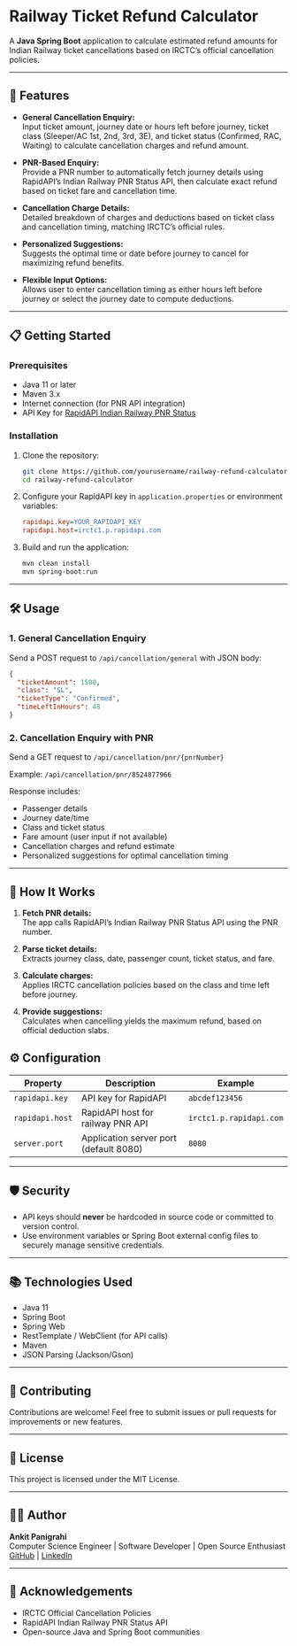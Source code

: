 # Railway Ticket Refund Calculator

A **Java Spring Boot** application to calculate estimated refund amounts for Indian Railway ticket cancellations based on IRCTC’s official cancellation policies.

---

## 🌟 Features

- **General Cancellation Enquiry:**  
  Input ticket amount, journey date or hours left before journey, ticket class (Sleeper/AC 1st, 2nd, 3rd, 3E), and ticket status (Confirmed, RAC, Waiting) to calculate cancellation charges and refund amount.

- **PNR-Based Enquiry:**  
  Provide a PNR number to automatically fetch journey details using RapidAPI’s Indian Railway PNR Status API, then calculate exact refund based on ticket fare and cancellation time.

- **Cancellation Charge Details:**  
  Detailed breakdown of charges and deductions based on ticket class and cancellation timing, matching IRCTC’s official rules.

- **Personalized Suggestions:**  
  Suggests the optimal time or date before journey to cancel for maximizing refund benefits.

- **Flexible Input Options:**  
  Allows user to enter cancellation timing as either hours left before journey or select the journey date to compute deductions.

---

## 📋 Getting Started

### Prerequisites

- Java 11 or later  
- Maven 3.x  
- Internet connection (for PNR API integration)  
- API Key for [RapidAPI Indian Railway PNR Status](https://rapidapi.com/)

### Installation

1. Clone the repository:

   ```bash
   git clone https://github.com/yourusername/railway-refund-calculator.git
   cd railway-refund-calculator
   ```

2. Configure your RapidAPI key in `application.properties` or environment variables:
   ```ini
   rapidapi.key=YOUR_RAPIDAPI_KEY
   rapidapi.host=irctc1.p.rapidapi.com
   ```
3. Build and run the application:
    ```bash
    mvn clean install
    mvn spring-boot:run
    ```

---

## 🛠️ Usage

### 1. General Cancellation Enquiry

Send a POST request to `/api/cancellation/general` with JSON body:

```json
{
  "ticketAmount": 1500,
  "class": "SL",
  "ticketType": "Confirmed",
  "timeLeftInHours": 48
}
```

### 2. Cancellation Enquiry with PNR

Send a GET request to `/api/cancellation/pnr/{pnrNumber}`

Example: `/api/cancellation/pnr/8524877966`

Response includes:

- Passenger details
- Journey date/time
- Class and ticket status
- Fare amount (user input if not available)
- Cancellation charges and refund estimate
- Personalized suggestions for optimal cancellation timing

---

## 🧩 How It Works

1. **Fetch PNR details:**  
The app calls RapidAPI’s Indian Railway PNR Status API using the PNR number.

2. **Parse ticket details:**  
   Extracts journey class, date, passenger count, ticket status, and fare.

3. **Calculate charges:**  
   Applies IRCTC cancellation policies based on the class and time left before journey.

4. **Provide suggestions:**  
   Calculates when cancelling yields the maximum refund, based on official deduction slabs.

## ⚙️ Configuration

| Property          | Description                             | Example               |
|-------------------|---------------------------------------|-----------------------|
| `rapidapi.key`    | API key for RapidAPI                   | `abcdef123456`        |
| `rapidapi.host`   | RapidAPI host for railway PNR API     | `irctc1.p.rapidapi.com` |
| `server.port`     | Application server port (default 8080)| `8080`                |

---

## 🛡️ Security

- API keys should **never** be hardcoded in source code or committed to version control.  
- Use environment variables or Spring Boot external config files to securely manage sensitive credentials.

---

## 📚 Technologies Used

- Java 11  
- Spring Boot  
- Spring Web  
- RestTemplate / WebClient (for API calls)  
- Maven  
- JSON Parsing (Jackson/Gson)  

---

## 🤝 Contributing

Contributions are welcome! Feel free to submit issues or pull requests for improvements or new features.

---

## 📄 License

This project is licensed under the MIT License.

---

## 👨‍💻 Author

**Ankit Panigrahi**  
Computer Science Engineer | Software Developer | Open Source Enthusiast  
[GitHub](https://github.com/PanigrahiAnkit) | [LinkedIn](https://linkedin.com/in/panigrahi0702)

---

## 🙏 Acknowledgements

- IRCTC Official Cancellation Policies  
- RapidAPI Indian Railway PNR Status API  
- Open-source Java and Spring Boot communities
